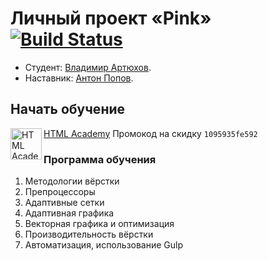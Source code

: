 # Личный проект «Pink» [![Build Status](https://travis-ci.com/artman-training-projects/htmlacademy-pink-18.svg?branch=master)](https://travis-ci.com/artman-training-projects/htmlacademy-pink-18)
* Студент: [Владимир Артюхов](https://up.htmlacademy.ru/htmlcss/26/user/1095935).
* Наставник: [Антон Попов](https://htmlacademy.ru/profile/joker).

## Начать обучение
<a href="https://htmlacademy.ru/?ref=1095935"><img align="left" width="50" height="50" alt="HTML Academy" src="https://up.htmlacademy.ru/static/img/intensive/htmlcss/logo-for-github-2.png"></a>
[HTML Academy](https://htmlacademy.ru/?ref=1095935)
Промокод на скидку `1095935fe592`

### Программа обучения
1. Методологии вёрстки
2. Препроцессоры
3. Адаптивные сетки
4. Адаптивная графика
5. Векторная графика и оптимизация
6. Производительность вёрстки
7. Автоматизация, использование Gulp
